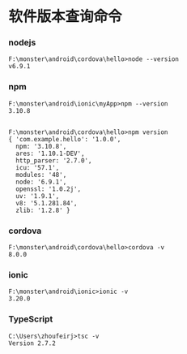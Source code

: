 # 软件版本查询命令

### nodejs

```
F:\monster\android\cordova\hello>node --version
v6.9.1
```

### npm 

```
F:\monster\android\ionic\myApp>npm --version
3.10.8


F:\monster\android\cordova\hello>npm version
{ 'com.example.hello': '1.0.0',
  npm: '3.10.8',
  ares: '1.10.1-DEV',
  http_parser: '2.7.0',
  icu: '57.1',
  modules: '48',
  node: '6.9.1',
  openssl: '1.0.2j',
  uv: '1.9.1',
  v8: '5.1.281.84',
  zlib: '1.2.8' }
```

### cordova
```
F:\monster\android\cordova\hello>cordova -v
8.0.0
```
### ionic
```
F:\monster\android\ionic>ionic -v
3.20.0
```

### TypeScript
```
C:\Users\zhoufeirj>tsc -v
Version 2.7.2
```

```

```

```

```